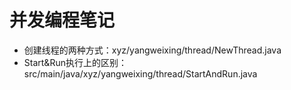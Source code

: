 # 并发编程笔记

- 创建线程的两种方式：xyz/yangweixing/thread/NewThread.java
- Start&Run执行上的区别：src/main/java/xyz/yangweixing/thread/StartAndRun.java
